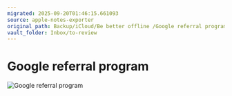 ```yaml
---
migrated: 2025-09-20T01:46:15.661093
source: apple-notes-exporter
original_path: Backup/iCloud/Be better offline /Google referral program.md
vault_folder: Inbox/to-review
---
```

# Google referral program

![Google referral program](images/Google%20referral%20program.png)

